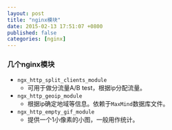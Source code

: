 ```yaml
---
layout: post
title: "nginx模块"
date: 2015-02-13 17:51:07 +0800
published: false
categories: [nginx]
---
```


### 几个nginx模块 

* `ngx_http_split_clients_module` 
    - 可用于做分流量A/B test，根据ip分配流量。
* `ngx_http_geoip_module`
    - 根据ip确定地域等信息。依赖于`MaxMind`数据库文件。
* `ngx_http_empty_gif_module`
    - 提供一个1小像素的小图，一般用作统计。

